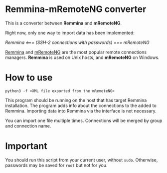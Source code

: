 # Remmina-mRemoteNG converter

This is a converter between **Remmina** and **mRemoteNG**. 

Right now, only one way to import data has been implemented:

_Remmina <=== (SSH-2 connections with passwords) === mRemoteNG_

[Remmina](https://remmina.org/) and [mRemoteNG](https://mremoteng.org/) are the most popular remote connections managers. **Remmina** is used on Unix hosts, and **mRemoteNG** on Windows.

# How to use

`python3 -f <XML file exported from the mRemoteNG>`

This program should be running on the host that has target Remmina installation. The program adds info about the connections to the added to Remmina. Importing data into Remmina via the interface is not necessary.

You can import one file multiple times. Connections will be merged by group and connection name.

# Important

You should run this script from your current user, without `sudo`. Otherwise, passwords may be saved for `root` but not for you.